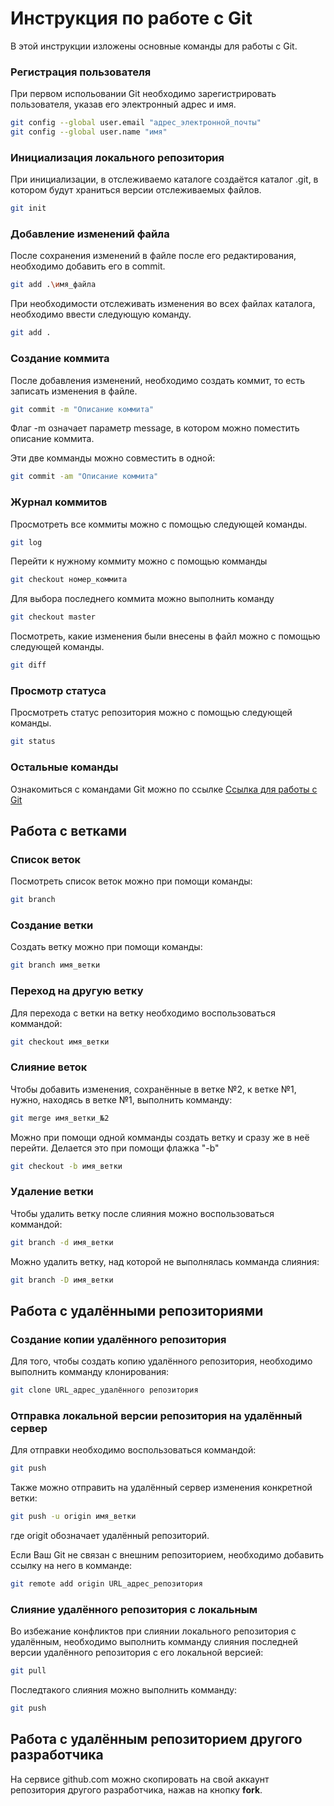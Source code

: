 # Инструкция по работе с Git
В этой инструкции изложены основные команды для работы с Git.

### Регистрация пользователя
При первом испольовании Git необходимо зарегистрировать пользователя, указав его электронный адрес и имя.
```sh
git config --global user.email "адрес_электронной_почты"
git config --global user.name "имя"
```

### Инициализация локального репозитория
При инициализации, в отслеживаемо каталоге создаётся каталог .git, в котором будут храниться версии отслеживаемых файлов.

```sh
git init
```

### Добавление изменений файла
После сохранения изменений в файле после его редактирования, необходимо добавить его в commit.
```sh
git add .\имя_файла
```
При необходимости отслеживать изменения во всех файлах каталога, необходимо ввести следующую команду.
```sh
git add .
```

### Создание коммита
После добавления изменений, необходимо создать коммит, то есть записать изменения в файле.
```sh
git commit -m "Описание коммита"
```
Флаг -m означает параметр message, в котором можно поместить описание коммита.

Эти две комманды можно совместить в одной:
```sh
git commit -am "Описание коммита"
```

### Журнал коммитов
Просмотреть все коммиты можно с помощью следующей команды.
```sh
git log
```
Перейти к нужному коммиту можно с помощью комманды
```sh
git checkout номер_коммита
```
Для выбора последнего коммита можно выполнить команду
```sh
git checkout master
```
Посмотреть, какие изменения были внесены в файл можно с помощью следующей команды.
```sh
git diff
```

### Просмотр статуса
Просмотреть статус репозитория можно с помощью следующей команды.
```sh
git status
```

### Остальные команды
Ознакомиться с командами Git можно по ссылке
[Ссылка для работы с Git](https://learn.microsoft.com/ru-ru/contribute/content/markdown-reference "Переход по внешней ссылке")

## Работа с ветками

### Список веток
Посмотреть список веток можно при помощи команды:
```sh
git branch
```
### Создание ветки
Создать ветку можно при помощи команды:
```sh
git branch имя_ветки
```

### Переход на другую ветку
Для перехода с ветки на ветку необходимо воспользоваться коммандой:
```sh
git checkout имя_ветки
```

### Слияние веток
Чтобы добавить изменения, сохранённые в ветке №2, к ветке №1, нужно, находясь в ветке №1, выполнить комманду:
```sh
git merge имя_ветки_№2
```

Можно при помощи одной комманды создать ветку и сразу же в неё перейти. Делается это при помощи флажка "-b"
```sh
git checkout -b имя_ветки
```

### Удаление ветки
Чтобы удалить ветку после слияния можно воспользоваться коммандой:
```sh
git branch -d имя_ветки
```
Можно удалить ветку, над которой не выполнялась комманда слияния:
```sh
git branch -D имя_ветки
```

## Работа с удалёнными репозиториями

### Создание копии удалённого репозитория

Для того, чтобы создать копию удалённого репозитория, необходимо выполнить комманду клонирования:
```sh
git clone URL_адрес_удалённого репозитория
```
### Отправка локальной версии репозитория на удалённый сервер
Для отправки необходимо воспользоваться коммандой:
```sh
git push
```
Также можно отправить на удалённый сервер изменения конкретной ветки:
```sh
git push -u origin имя_ветки
```
где origit обозначает удалённый репозиторий.

Если Ваш Git не связан с внешним репозиторием, необходимо добавить ссылку на него в комманде:
```sh
git remote add origin URL_адрес_репозитория
```
### Слияние удалённого репозитория с локальным
Во избежание конфликтов при слиянии локального репозитория с удалённым, необходимо выполнить комманду слияния последней версии удалённого репозитория с его локальной версией:
```sh
git pull
```
Последтакого слияния можно выполнить комманду:
```sh
git push
```
## Работа с удалённым репозиторием другого разработчика
На сервисе github.com можно скопировать на свой аккаунт репозитория другого разработчика, нажав на кнопку **fork**.